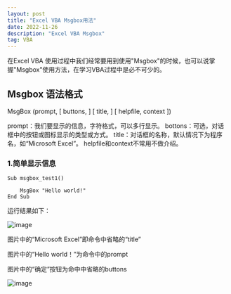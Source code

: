 ```yaml
---
layout: post
title: "Excel VBA Msgbox用法"
date: 2022-11-26
description: "Excel VBA Msgbox"
tag: VBA
---
```

在Excel VBA 使用过程中我们经常要用到使用"Msgbox"的时候，也可以说掌握"Msgbox"使用方法，在学习VBA过程中是必不可少的。
## Msgbox 语法格式
MsgBox (prompt, [ buttons, ] [ title, ] [ helpfile, context ])

prompt：我们要显示的信息，字符格式，可以多行显示。
bottons：可选，对话框中的按钮或图标显示的类型或方式。
title：对话框的名称，默认情况下为程序名，如“Microsoft Excel”。
helpfile和context不常用不做介绍。

### 1.简单显示信息
    Sub msgbox_test1()

        MsgBox "Hello world!"
    End Sub
    
运行结果如下：

![image](https://user-images.githubusercontent.com/70909689/204091323-06e04082-ccf0-4393-b949-182cf0e51bbf.png)

图片中的“Microsoft Excel”即命令中省略的“title”

图片中的“Hello world！”为命令中的prompt

图片中的“确定”按钮为命中中省略的buttons

![image](https://user-images.githubusercontent.com/70909689/204091558-7f612bb3-7806-46f2-a7aa-c4b6c9933474.png)
